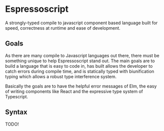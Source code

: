 # Espressoscript

A strongly-typed compile to javascript component based language built for speed,
correctness at runtime and ease of development.

## Goals
As there are many compile to Javascript languages out there, there must be something
unique to help Espressoscript stand out. The main goals are to build a language that
is easy to code in, has built allows the developer to catch errors during compile time, and 
is statically typed with biunification typing which allows a robust type interference
system.

Basically the goals are to have the helpful error messages of Elm, the easy of writing
components like React and the expressive type system of Typescript.

## Syntax
TODO!
